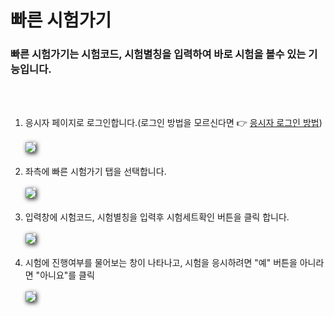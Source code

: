 # 빠른 시험가기

### 빠른 시험가기는 시험코드, 시험별칭을 입력하여 바로 시험을 볼수 있는 기능입니다.

<br>
<br>

1. 응시자 페이지로 로그인합니다.(로그인 방법을 모르신다면 👉 [응시자 로그인 방법](https://soystudy.github.io/User/loginuser.html))
   <br><br>
   <img src="https://soystudy.github.io/img/fastExam/fastExam_1.png" style="box-shadow:2px 2px 7px;">
   <br><br>
2. 좌측에 빠른 시험가기 탭을 선택합니다.
   <br><br>
   <img src="https://soystudy.github.io/img/fastExam/fastExam_2.png" style="box-shadow:2px 2px 7px;">
   <br><br>
3. 입력창에 시험코드, 시험별칭을 입력후 시험세트확인 버튼을 클릭 합니다.
   <br><br>
   <img src="https://soystudy.github.io/img/fastExam/fastExam_3.png" style="box-shadow:2px 2px 7px;">
   <br><br>
4. 시험에 진행여부를 물어보는 창이 나타나고, 시험을 응시하려면 "예" 버튼을 아니라면 "아니요"를 클릭
   <br><br>
   <img src="https://soystudy.github.io/img/fastExam/fastExam_3.png" style="box-shadow:2px 2px 7px;">
   <br><br>

